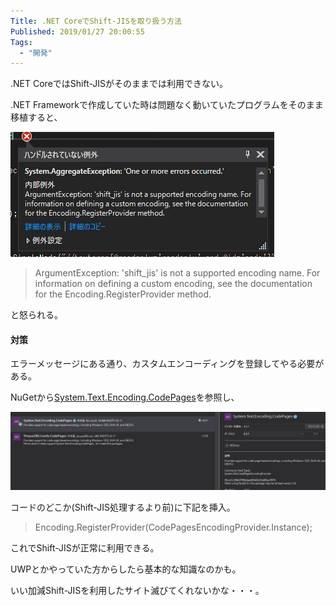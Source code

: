 ```yaml
---
Title: .NET CoreでShift-JISを取り扱う方法
Published: 2019/01/27 20:00:55
Tags:
  - "開発"
---
```

.NET CoreではShift-JISがそのままでは利用できない。  

.NET Frameworkで作成していた時は問題なく動いていたプログラムをそのまま移植すると、  

![](20190127194150.jpg)   

> ArgumentException: 'shift_jis' is not a supported encoding name. For information on defining a custom encoding, see the documentation for the Encoding.RegisterProvider method.  

と怒られる。  

#### 対策  

エラーメッセージにある通り、カスタムエンコーディングを登録してやる必要がある。  

NuGetから[System.Text.Encoding.CodePages](https://www.nuget.org/packages/System.Text.Encoding.CodePages/)を参照し、  

![](20190127194316.jpg)   

コードのどこか(Shift-JIS処理するより前)に下記を挿入。  

>Encoding.RegisterProvider(CodePagesEncodingProvider.Instance);  

これでShift-JISが正常に利用できる。  

UWPとかやっていた方からしたら基本的な知識なのかも。  

いい加減Shift-JISを利用したサイト滅びてくれないかな・・・。  
